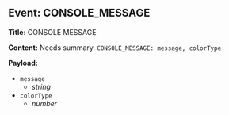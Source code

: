 ## Event: CONSOLE_MESSAGE

**Title:** CONSOLE MESSAGE

**Content:**
Needs summary.
`CONSOLE_MESSAGE: message, colorType`

**Payload:**
- `message`
  - *string*
- `colorType`
  - *number*